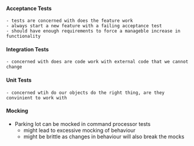 #### Acceptance Tests
    - tests are concerned with does the feature work
    - always start a new feature with a failing acceptance test  
    - should have enough requirements to force a manageble increase in functionality

#### Integration Tests
    - concerned with does are code work with external code that we cannot change
    
#### Unit Tests
    - concerned wtih do our objects do the right thing, are they convinient to work with

#### Mocking
- Parking lot can be mocked in command processor tests
    - might lead to excessive mocking of behaviour
    - might be brittle as changes in behaviour will also break the mocks